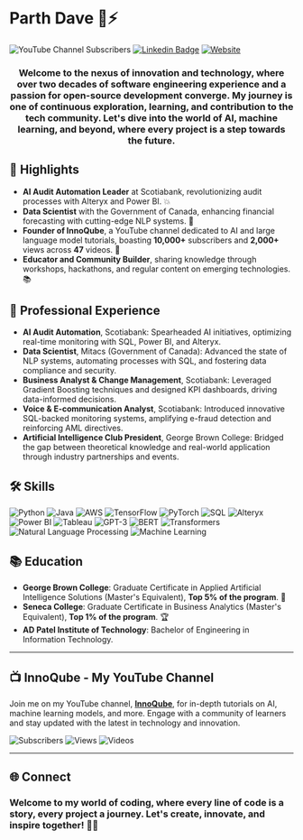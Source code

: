 # Parth Dave 🚀⚡

![YouTube Channel Subscribers](https://img.shields.io/youtube/channel/subscribers/UCjf4X2qXcTHa7KCg?style=for-the-badge&logo=YouTube&logoColor=white)
[![Linkedin Badge](https://img.shields.io/badge/-Parth_Dave-ff69b4?style=for-the-badge&logo=Linkedin&logoColor=white)](https://www.linkedin.com/in/parthdave98/)
[![Website](https://img.shields.io/badge/daveparth.com-0A0A0A?style=for-the-badge&logo=Google-Chrome&logoColor=white)](http://daveparth.com/)

<div align="center">
  
  ### Welcome to the nexus of innovation and technology, where over two decades of software engineering experience and a passion for open-source development converge. My journey is one of continuous exploration, learning, and contribution to the tech community. Let's dive into the world of AI, machine learning, and beyond, where every project is a step towards the future.
  
</div>

## 🌟 Highlights

- **AI Audit Automation Leader** at Scotiabank, revolutionizing audit processes with Alteryx and Power BI. 💥
- **Data Scientist** with the Government of Canada, enhancing financial forecasting with cutting-edge NLP systems. 🚀
- **Founder of InnoQube**, a YouTube channel dedicated to AI and large language model tutorials, boasting **10,000+** subscribers and **2,000+** views across **47** videos. 🎥
- **Educator and Community Builder**, sharing knowledge through workshops, hackathons, and regular content on emerging technologies. 📚

## 💼 Professional Experience

- **AI Audit Automation**, Scotiabank: Spearheaded AI initiatives, optimizing real-time monitoring with SQL, Power BI, and Alteryx.
- **Data Scientist**, Mitacs (Government of Canada): Advanced the state of NLP systems, automating processes with SQL, and fostering data compliance and security.
- **Business Analyst & Change Management**, Scotiabank: Leveraged Gradient Boosting techniques and designed KPI dashboards, driving data-informed decisions.
- **Voice & E-communication Analyst**, Scotiabank: Introduced innovative SQL-backed monitoring systems, amplifying e-fraud detection and reinforcing AML directives.
- **Artificial Intelligence Club President**, George Brown College: Bridged the gap between theoretical knowledge and real-world application through industry partnerships and events.

## 🛠️ Skills

![Python](https://img.shields.io/badge/Python-3776AB?style=for-the-badge&logo=python&logoColor=white)
![Java](https://img.shields.io/badge/Java-007396?style=for-the-badge&logo=java&logoColor=white)
![AWS](https://img.shields.io/badge/AWS-232F3E?style=for-the-badge&logo=amazon-aws&logoColor=white)
![TensorFlow](https://img.shields.io/badge/TensorFlow-FF6F00?style=for-the-badge&logo=TensorFlow&logoColor=white)
![PyTorch](https://img.shields.io/badge/PyTorch-EE4C2C?style=for-the-badge&logo=PyTorch&logoColor=white)
![SQL](https://img.shields.io/badge/SQL-4479A1?style=for-the-badge&logo=MySQL&logoColor=white)
![Alteryx](https://img.shields.io/badge/Alteryx-FF7F00?style=for-the-badge&logo=Alteryx&logoColor=white)
![Power BI](https://img.shields.io/badge/Power_BI-F2C811?style=for-the-badge&logo=PowerBI&logoColor=black)
![Tableau](https://img.shields.io/badge/Tableau-E97627?style=for-the-badge&logo=Tableau&logoColor=white)
![GPT-3](https://img.shields.io/badge/GPT--3-000000?style=for-the-badge&logo=OpenAI&logoColor=white)
![BERT](https://img.shields.io/badge/BERT-FF4B4B?style=for-the-badge&logo=Google&logoColor=white)
![Transformers](https://img.shields.io/badge/Transformers-FF9A00?style=for-the-badge&logo=huggingface&logoColor=white)
![Natural Language Processing](https://img.shields.io/badge/NLP-31A8FF?style=for-the-badge&logo=NLTK&logoColor=white)
![Machine Learning](https://img.shields.io/badge/Machine_Learning-0769AD?style=for-the-badge&logo=SciKit-Learn&logoColor=white)


## 📚 Education

- **George Brown College**: Graduate Certificate in Applied Artificial Intelligence Solutions (Master's Equivalent), **Top 5% of the program**. 🥇
- **Seneca College**: Graduate Certificate in Business Analytics (Master's Equivalent), **Top 1% of the program**. 🏆
- **AD Patel Institute of Technology**: Bachelor of Engineering in Information Technology.

---

## 📺 InnoQube - My YouTube Channel

Join me on my YouTube channel, [**InnoQube**](https://www.youtube.com/@InnoQube/), for in-depth tutorials on AI, machine learning models, and more. Engage with a community of learners and stay updated with the latest in technology and innovation.

![Subscribers](https://img.shields.io/badge/Subscribers-10000-blue?style=for-the-badge&logo=YouTube)
![Views](https://img.shields.io/badge/Views-107503-important?style=for-the-badge&logo=YouTube)
![Videos](https://img.shields.io/badge/Videos-57-red?style=for-the-badge&logo=YouTube)

---

## 🌐 Connect
  
  ### Welcome to my world of coding, where every line of code is a story, every project a journey. Let's create, innovate, and inspire together! 🚀✨
  
</div>
